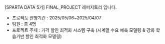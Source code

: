 [SPARTA DATA 5기] FINAL_PROJECT 레퍼지토리 입니다.
- 프로젝트 진행기간 : 2025/05/06~2025/04/07
- 팀원 : 총 4명
- 프로젝트 주제 : 가격 할인 최적화 시스템 구축 (시계열 수요 예측 모델링 & 강화 학습기반 할인 최적화 모델링)
